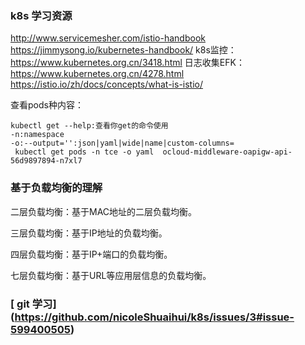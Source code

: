
### k8s 学习资源
http://www.servicemesher.com/istio-handbook
https://jimmysong.io/kubernetes-handbook/
k8s监控：https://www.kubernetes.org.cn/3418.html
日志收集EFK：https://www.kubernetes.org.cn/4278.html
https://istio.io/zh/docs/concepts/what-is-istio/

查看pods种内容：
```
kubectl get --help:查看你get的命令使用
-n:namespace
-o:--output='':json|yaml|wide|name|custom-columns=
 kubectl get pods -n tce -o yaml  ocloud-middleware-oapigw-api-56d9897894-n7xl7 
 ```

### 基于负载均衡的理解

二层负载均衡：基于MAC地址的二层负载均衡。

三层负载均衡：基于IP地址的负载均衡。

四层负载均衡：基于IP+端口的负载均衡。

七层负载均衡：基于URL等应用层信息的负载均衡。

### [ git 学习] (https://github.com/nicoleShuaihui/k8s/issues/3#issue-599400505)
